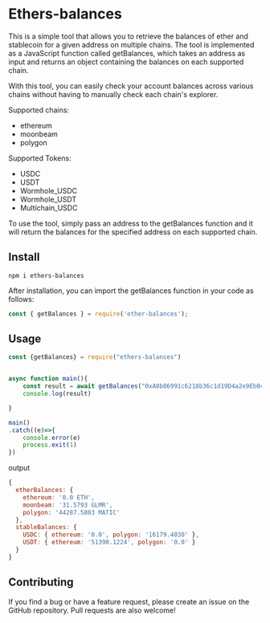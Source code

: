 # Ethers-balances

This is a simple tool that allows you to retrieve the balances of ether and stablecoin for a given address on multiple chains. The tool is implemented as a JavaScript function called getBalances, which takes an address as input and returns an object containing the balances on each supported chain.

With this tool, you can easily check your account balances across various chains without having to manually check each chain's explorer. 

Supported chains:

- ethereum
- moonbeam
- polygon

Supported Tokens:

- USDC
- USDT
- Wormhole_USDC
- Wormhole_USDT
- Multichain_USDC



To use the tool, simply pass an address to the getBalances function and it will return the balances for the specified address on each supported chain.

## Install

```
npm i ethers-balances
```

After installation, you can import the getBalances function in your code as follows:

``` javascript
const { getBalances } = require('ether-balances');
```


## Usage

```javascript
const {getBalances} = require("ethers-balances")


async function main(){
    const result = await getBalances("0xA0b86991c6218b36c1d19D4a2e9Eb0cE3606eB48")
    console.log(result)

}

main()
.catch((e)=>{
    console.error(e)
    process.exit(1)
})
```

output

```javascript
{
  etherBalances: {
    ethereum: '0.0 ETH',
    moonbeam: '31.5793 GLMR',
    polygon: '44287.5803 MATIC'
  },
  stableBalances: {
    USDC: { ethereum: '0.0', polygon: '16179.4030' },
    USDT: { ethereum: '51390.1224', polygon: '0.0' }
  }
}
```

## Contributing

If you find a bug or have a feature request, please create an issue on the GitHub repository. Pull requests are also welcome!